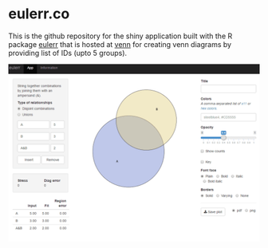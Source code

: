 # eulerr.co

This is the github repository for the shiny application built with 
the R package [eulerr](https://CRAN.R-project.org/package=eulerr)
that is hosted at [venn](https://fuzzylife.shinyapps.io/venn/) for 
creating venn diagrams by providing list of IDs (upto 5 groups).


![](./assets/images/eulerr.gif)
